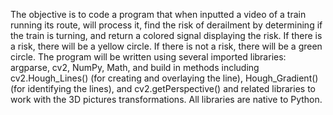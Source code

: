 The objective is to code a program that when inputted a video of a train running its route, will process it, find the risk of derailment by determining if the train is turning, and return a colored signal displaying the risk. If there is a risk, there will be a yellow circle. If there is not a risk, there will be a green circle. The program will be written using several imported libraries: argparse, cv2, NumPy, Math, and build in methods including cv2.Hough_Lines() (for creating and overlaying the line), Hough_Gradient() (for identifying the lines), and cv2.getPerspective() and related libraries to work with the 3D pictures transformations. All libraries are native to Python. 
